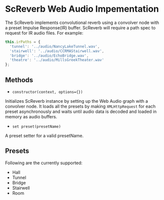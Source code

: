 # ScReverb Web Audio Impementation
The ScReverb implements convolutional reverb using a convolver node with a preset Impulse Response(IR) buffer.
ScReverb will require a path spec to request for IR audio files. For example:
```javascript
this.irPaths = {
  'tunnel': '../audio/NancyLakeTunnel.wav',
  'stairwell': '../audio/CCRMAStairwell.wav',
  'bridge': '../audio/EchoBridge.wav',
  'theatre': '../audio/MillsGreekTheater.wav'
};
```
## Methods
* `constructor(context, options={})`

Initializes ScReverb instance by setting up the Web Audio graph with a convolver node. It loads all the presets by making 
`XMLHttpRequest` for each preset asynchronously and waits until audio data is decoded and loaded in memory as audio buffers.

* `set preset(presetName)`

A preset setter for a valid presetName.

## Presets 
Following are the currently supported:
* Hall
* Tunnel
* Bridge
* Stairwell
* Room
